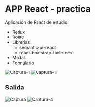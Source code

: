 # APP React - practica

Aplicación de React de estudio: 
  * Redux
  * Route 
  * Librerías 
    * semantic-ui-react
    * react-bootstrap-table-next
  * Modal
  * Formulario

![Captura-1](https://user-images.githubusercontent.com/7141537/160642596-3b0e72ac-1163-43a3-9a6b-c1938403eae0.PNG)
![Captura-11](https://user-images.githubusercontent.com/7141537/160642586-cd205353-e37d-4afb-aa98-155c599b0c80.PNG)

## Salida
![Captura](https://user-images.githubusercontent.com/7141537/160642590-6bb3f684-1e40-420e-b5d9-d41f67f8a1d6.PNG)
![Captura-4](https://user-images.githubusercontent.com/7141537/160642597-d2996719-a6c9-40fe-bfcd-e04a8f9532c9.PNG)

